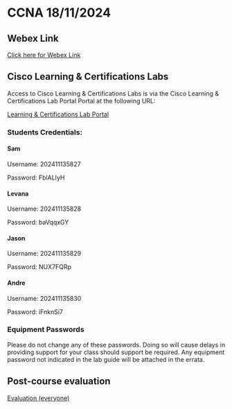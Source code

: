 
# CCNA 18/11/2024

## Webex Link

[Click here for Webex Link](https://lumifygroup.webex.com/lumifygroup/j.php?MTID=m2f8474d595dfd2aecb9f49d3dab92058)

## Cisco Learning & Certifications Labs

Access to Cisco Learning & Certifications Labs is via the Cisco Learning & Certifications Lab Portal Portal at the following URL:

[Learning & Certifications Lab Portal](https://cll-ng.cisco.com) 

### Students Credentials:

#### Sam

Username: 202411135827

Password: FblALIyH

#### Levana

Username: 202411135828

Password: baVqqxGY

#### Jason

Username: 202411135829

Password: NUX7FQRp

#### Andre

Username: 202411135830

Password: iFnknSi7




### Equipment Passwords

Please do not change any of these passwords. Doing so will cause delays in providing support for your class should support be required. Any equipment password not indicated in the lab guide will be attached in the errata. 



## Post-course evaluation

[Evaluation (everyone)](https://ciscocx.qualtrics.com/jfe/form/SV_9AAGU71qrxpEFrE?CID=3500693)
